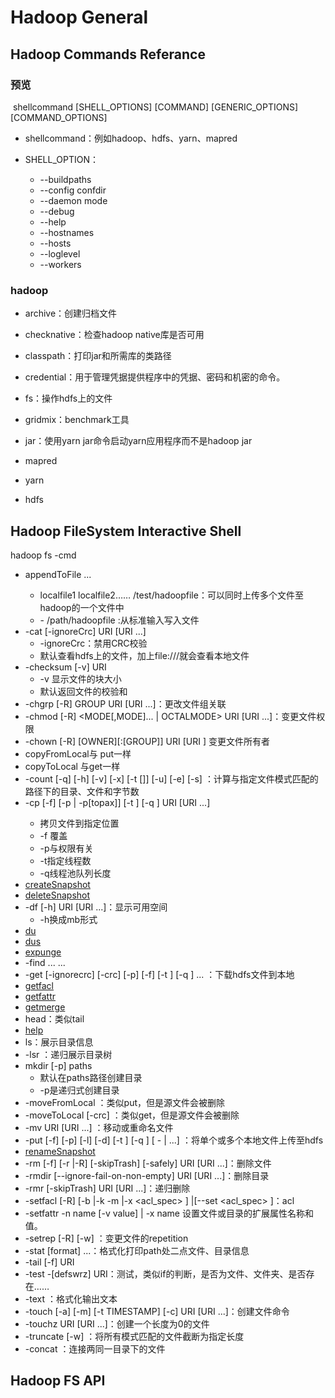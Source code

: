# Hadoop General

## Hadoop Commands Referance

### 预览

​	shellcommand [SHELL_OPTIONS] [COMMAND] [GENERIC_OPTIONS] [COMMAND_OPTIONS]

- shellcommand：例如hadoop、hdfs、yarn、mapred

- SHELL_OPTION：
  - --buildpaths
  - --config confdir
  - --daemon mode
  - --debug
  - --help
  - --hostnames
  - --hosts
  - --loglevel
  - --workers

### hadoop

- archive：创建归档文件
- checknative：检查hadoop native库是否可用
- classpath：打印jar和所需库的类路径
- credential：用于管理凭据提供程序中的凭据、密码和机密的命令。
- fs：操作hdfs上的文件
- gridmix：benchmark工具
- jar：使用yarn jar命令启动yarn应用程序而不是hadoop jar

- mapred
- yarn
- hdfs

## Hadoop FileSystem Interactive Shell

hadoop fs -cmd

- appendToFile  <localsrc> ... <dst>
  - localfile1 localfile2…… /test/hadoopfile：可以同时上传多个文件至hadoop的一个文件中
  - \- /path/hadoopfile :从标准输入写入文件
- -cat [-ignoreCrc] URI [URI ...]
  - -ignoreCrc：禁用CRC校验
  - 默认查看hdfs上的文件，加上file:///就会查看本地文件
- -checksum [-v] URI
  - -v 显示文件的块大小
  - 默认返回文件的校验和
- -chgrp [-R] GROUP URI [URI ...]：更改文件组关联
- -chmod [-R] <MODE[,MODE]... | OCTALMODE> URI [URI ...]：变更文件权限
- -chown [-R] [OWNER][:[GROUP]] URI [URI ] 变更文件所有者
- copyFromLocal与 put一样
- copyToLocal 与get一样
- -count [-q] [-h] [-v] [-x] [-t [<storage type>]] [-u] [-e] [-s] <paths>：计算与指定文件模式匹配的路径下的目录、文件和字节数
- -cp [-f] [-p | -p[topax]] [-t <thread count>] [-q <thread pool queue size>] URI [URI ...] <dest>
  - 拷贝文件到指定位置
  - -f 覆盖
  - -p与权限有关
  - -t指定线程数
  - -q线程池队列长度
- [createSnapshot](https://hadoop.apache.org/docs/stable/hadoop-project-dist/hadoop-common/FileSystemShell.html#createSnapshot)
- [deleteSnapshot](https://hadoop.apache.org/docs/stable/hadoop-project-dist/hadoop-common/FileSystemShell.html#deleteSnapshot)
- -df [-h] URI [URI ...]：显示可用空间
  - -h换成mb形式
- [du](https://hadoop.apache.org/docs/stable/hadoop-project-dist/hadoop-common/FileSystemShell.html#du)
- [dus](https://hadoop.apache.org/docs/stable/hadoop-project-dist/hadoop-common/FileSystemShell.html#dus)
- [expunge](https://hadoop.apache.org/docs/stable/hadoop-project-dist/hadoop-common/FileSystemShell.html#expunge)
- -find <path> ... <expression> ...
- -get [-ignorecrc] [-crc] [-p] [-f] [-t <thread count>] [-q <thread pool queue size>] <src> ... <localdst>：下载hdfs文件到本地
- [getfacl](https://hadoop.apache.org/docs/stable/hadoop-project-dist/hadoop-common/FileSystemShell.html#getfacl)
- [getfattr](https://hadoop.apache.org/docs/stable/hadoop-project-dist/hadoop-common/FileSystemShell.html#getfattr)
- [getmerge](https://hadoop.apache.org/docs/stable/hadoop-project-dist/hadoop-common/FileSystemShell.html#getmerge)
- head：类似tail
- [help](https://hadoop.apache.org/docs/stable/hadoop-project-dist/hadoop-common/FileSystemShell.html#help)
- ls：展示目录信息
- -lsr <args>：递归展示目录树
- mkdir [-p] paths
  - 默认在paths路径创建目录
  -  -p是递归式创建目录
-  -moveFromLocal <localsrc> <dst>：类似put，但是源文件会被删除
- -moveToLocal [-crc] <src> <dst>：类似get，但是源文件会被删除
- -mv URI [URI ...] <dest>：移动或重命名文件
- -put [-f] [-p] [-l] [-d] [-t <thread count>] [-q <thread pool queue size>] [ - | <localsrc> ...] <dst>：将单个或多个本地文件上传至hdfs
- [renameSnapshot](https://hadoop.apache.org/docs/stable/hadoop-project-dist/hadoop-common/FileSystemShell.html#renameSnapshot)
- -rm [-f] [-r |-R] [-skipTrash] [-safely] URI [URI ...]：删除文件
- -rmdir [--ignore-fail-on-non-empty] URI [URI ...]：删除目录
- -rmr [-skipTrash] URI [URI ...]：递归删除
- -setfacl [-R] [-b |-k -m |-x <acl_spec> <path>] |[--set <acl_spec> <path>]：acl
- -setfattr -n name [-v value] | -x name <path>设置文件或目录的扩展属性名称和值。
- -setrep [-R] [-w] <numReplicas> <path>：变更文件的repetition
- -stat [format] <path> ...：格式化打印path处二点文件、目录信息
- -tail [-f] URI
- -test -[defswrz] URI：测试，类似if的判断，是否为文件、文件夹、是否存在……
- -text <src>：格式化输出文本
- -touch [-a] [-m] [-t TIMESTAMP] [-c] URI [URI ...]：创建文件命令
- -touchz URI [URI ...]：创建一个长度为0的文件
- -truncate [-w] <length> <paths>：将所有模式匹配的文件截断为指定长度
- -concat <target file> <source files>：连接两同一目录下的文件

## Hadoop FS API

